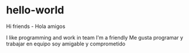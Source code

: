 # hello-world 

Hi friends - Hola amigos

I like programming and work in team I'm a friendly
Me gusta programar y trabajar en equipo soy amigable y comprometido
